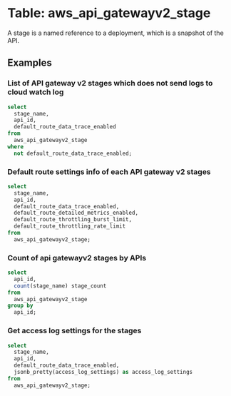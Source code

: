 # Table: aws_api_gatewayv2_stage

A stage is a named reference to a deployment, which is a snapshot of the API.

## Examples

### List of API gateway v2 stages which does not send logs to cloud watch log

```sql
select
  stage_name,
  api_id,
  default_route_data_trace_enabled
from
  aws_api_gatewayv2_stage
where
  not default_route_data_trace_enabled;
```

### Default route settings info of each API gateway v2 stages

```sql
select
  stage_name,
  api_id,
  default_route_data_trace_enabled,
  default_route_detailed_metrics_enabled,
  default_route_throttling_burst_limit,
  default_route_throttling_rate_limit
from
  aws_api_gatewayv2_stage;
```

### Count of api gatewayv2 stages by APIs

```sql
select
  api_id,
  count(stage_name) stage_count
from
  aws_api_gatewayv2_stage
group by
  api_id;
```

### Get access log settings for the stages

```sql
select
  stage_name,
  api_id,
  default_route_data_trace_enabled,
  jsonb_pretty(access_log_settings) as access_log_settings
from
  aws_api_gatewayv2_stage;
```